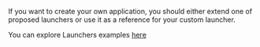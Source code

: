 If you want to create your own application, you should either extend one of proposed launchers or use it as a reference 
for your custom launcher.

You can explore Launchers examples [here](https://github.com/softindex/datakernel/tree/master/examples/launchers)
